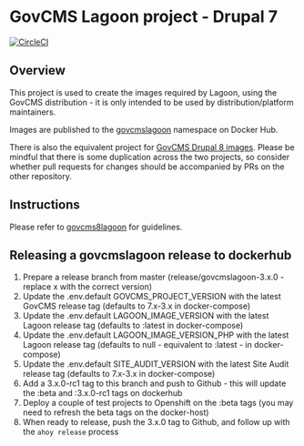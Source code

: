 # GovCMS Lagoon project - Drupal 7

[![CircleCI](https://circleci.com/gh/govCMS/govcmslagoon.svg?style=svg&circle-token=b356e4c11fbbf32973d909ee37e048da981fc663)](https://circleci.com/gh/govCMS/govcmslagoon)

## Overview

This project is used to create the images required by Lagoon, using the GovCMS distribution - it is only intended to
be used by distribution/platform maintainers.

Images are published to the [govcmslagoon](https://hub.docker.com/u/govcmslagoon) namespace on Docker Hub.

There is also the equivalent project for [GovCMS Drupal 8 images](https://github.com/govcms/govcms8lagoon). Please
be mindful that there is some duplication across the two projects, so consider whether pull requests for changes
should be accompanied by PRs on the other repository.

## Instructions

Please refer to [govcms8lagoon](https://github.com/govcms/govcms8lagoon#instructions) for guidelines.

## Releasing a govcmslagoon release to dockerhub

1. Prepare a release branch from master (release/govcmslagoon-3.x.0 - replace x with the correct version)
2. Update the .env.default GOVCMS_PROJECT_VERSION with the latest GovCMS release tag (defaults to 7.x-3.x in docker-compose)
3. Update the .env.default LAGOON_IMAGE_VERSION with the latest Lagoon release tag (defaults to :latest in docker-compose)
4. Update the .env.default LAGOON_IMAGE_VERSION_PHP with the latest Lagoon release tag (defaults to null - equivalent to :latest - in docker-compose)
5. Update the .env.default SITE_AUDIT_VERSION with the latest Site Audit release tag (defaults to 7.x-3.x in docker-compose)
6. Add a 3.x.0-rc1 tag to this branch and push to Github - this will update the :beta and :3.x.0-rc1 tags on dockerhub
7. Deploy a couple of test projects to Openshift on the :beta tags (you may need to refresh the beta tags on the docker-host)
8. When ready to release, push the 3.x.0 tag to Github, and follow up with the `ahoy release` process

